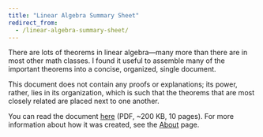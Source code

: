 ```yaml
---
title: "Linear Algebra Summary Sheet"
redirect_from:
  - /linear-algebra-summary-sheet/
---
```


There are lots of theorems in linear algebra—many more than there are
in most other math classes. I found it useful to assemble many of the
important theorems into a concise, organized, single document.

This document does not contain any proofs or explanations; its power,
rather, lies in its organization, which is such that the theorems that
are most closely related are placed next to one another.

You can read the document [here][] (PDF, ~200 KB, 10 pages). For more
information about how it was created, see the [About] page.

[here]: /assets/LinearAlgebraSummarySheet.pdf
[about]: /about/site/
